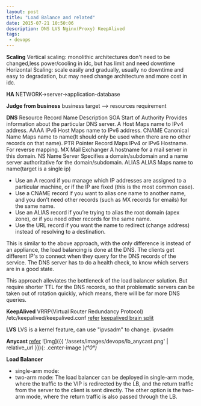 ```yaml
---
layout: post
title: "Load Balance and related"
date: 2015-07-21 10:50:06
description: DNS LVS Nginx(Proxy) KeepAlived
tags: 
 - devops
---
```


**Scaling**
Vertical scaling: monolithic architectures don't need to be changed,less power/cooling in idc, but has limit and need downtime
Horizontal Scaling: scale easily and gradually, usually no downtime and easy to degradation, but may need change architecture and more cost in idc.

**HA**
NETWORK->server->application-database

**Judge from business**
business target --> resources requirement

**DNS**
Resource Record                              Name                                   Description
SOA                                   Start of Authority           Provides information about the particular DNS server.
A                                            Host                                Maps name to IPv4 address.
AAAA                                       IPv6 Host                             Maps name to IPv6 address.
CNAME                                    Canonical Name                           Maps name to name(It should only be used when there are no other records on that name).
PTR                                      Pointer Record               Maps IPv4 or IPv6 Hostname. For reverse mapping.
MX                                      Mail Exchanger                   A hostname for a mail server in this domain.
NS                                        Name Server          Specifies a domain/subdomain and a name server authoritative for the domain/subdomain.
ALIAS                                       ALIAS                              	Maps name to name(target is a single ip)

- Use an A record if you manage which IP addresses are assigned to a particular machine, or if the IP are fixed (this is the most common case).
- Use a CNAME record if you want to alias one name to another name, and you don’t need other records (such as MX records for emails) for the same name.
- Use an ALIAS record if you’re trying to alias the root domain (apex zone), or if you need other records for the same name.
- Use the URL record if you want the name to redirect (change address) instead of resolving to a destination.

This is similar to the above approach, with the only difference is instead of an appliance, the load balancing is done at the DNS. The clients get different IP's to connect when they query for the DNS records of the service. The DNS server has to do a health check, to know which servers are in a good state.

This approach alleviates the bottleneck of the load balancer solution. But require shorter TTL for the DNS records, so that problematic servers can be taken out of rotation quickly, which means, there will be far more DNS queries.

**KeepAlived**
VRRP(Virtual Router Redundancy Protocol)
/etc/keepalived/keepalived.conf
[refer](http://blog.duderamos.com/lvs-and-keepalived-an-example/)
[keepalived brain split](http://www.cammorato.com/2015/07/mitigation-of-vrrp-network-partition-vulnerability-in-keepalived/)

**LVS**
LVS is a kernel feature, can use "ipvsadm" to change.
ipvsadm

**Anycast**
[refer](https://linkedin.github.io/school-of-sre/level102/networking/scale/)
![img]({{ '/assets/images/devops/lb_anycast.png' | relative_url }}){: .center-image }*(°0°)*

**Load Balancer**
- single-arm mode:
- two-arm mode:
The load balancer can be deployed in single-arm mode, where the traffic to the VIP is redirected by the LB, and the return traffic from the server to the client is sent directly. The other option is the two-arm mode, where the return traffic is also passed through the LB.
